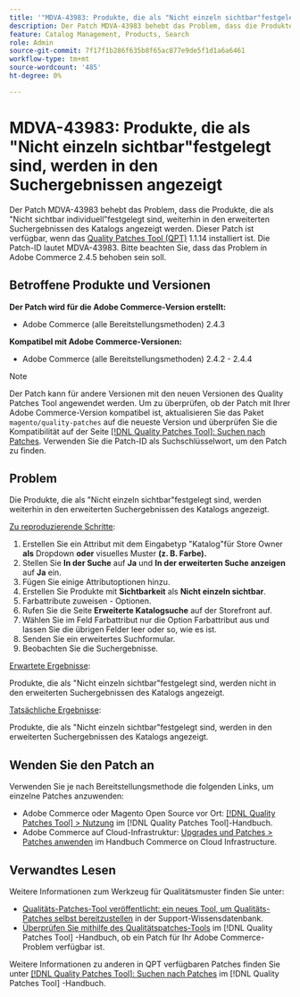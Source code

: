 ```yaml
---
title: '"MDVA-43983: Produkte, die als "Nicht einzeln sichtbar"festgelegt sind, werden in den Suchergebnissen angezeigt."'
description: Der Patch MDVA-43983 behebt das Problem, dass die Produkte, die als "Nicht sichtbar individuell"festgelegt sind, weiterhin in den erweiterten Suchergebnissen des Katalogs angezeigt werden. Dieser Patch ist verfügbar, wenn das [Quality Patches Tool (QPT)](https://experienceleague.adobe.com/en/docs/commerce-knowledge-base/kb/announcements/commerce-announcements/magento-quality-patches-released-new-tool-to-self-serve-quality-patches) 1.1.14 installiert ist. Die Patch-ID lautet MDVA-43983. Bitte beachten Sie, dass das Problem in Adobe Commerce 2.4.5 behoben sein soll.
feature: Catalog Management, Products, Search
role: Admin
source-git-commit: 7f17f1b286f635b8f65ac877e9de5f1d1a6a6461
workflow-type: tm+mt
source-wordcount: '485'
ht-degree: 0%

---
```


# MDVA-43983: Produkte, die als &quot;Nicht einzeln sichtbar&quot;festgelegt sind, werden in den Suchergebnissen angezeigt

Der Patch MDVA-43983 behebt das Problem, dass die Produkte, die als &quot;Nicht sichtbar individuell&quot;festgelegt sind, weiterhin in den erweiterten Suchergebnissen des Katalogs angezeigt werden. Dieser Patch ist verfügbar, wenn das [Quality Patches Tool (QPT)](https://experienceleague.adobe.com/en/docs/commerce-knowledge-base/kb/announcements/commerce-announcements/magento-quality-patches-released-new-tool-to-self-serve-quality-patches) 1.1.14 installiert ist. Die Patch-ID lautet MDVA-43983. Bitte beachten Sie, dass das Problem in Adobe Commerce 2.4.5 behoben sein soll.

## Betroffene Produkte und Versionen

**Der Patch wird für die Adobe Commerce-Version erstellt:**

* Adobe Commerce (alle Bereitstellungsmethoden) 2.4.3

**Kompatibel mit Adobe Commerce-Versionen:**

* Adobe Commerce (alle Bereitstellungsmethoden) 2.4.2 - 2.4.4

>[!NOTE]
>
>Der Patch kann für andere Versionen mit den neuen Versionen des Quality Patches Tool angewendet werden. Um zu überprüfen, ob der Patch mit Ihrer Adobe Commerce-Version kompatibel ist, aktualisieren Sie das Paket `magento/quality-patches` auf die neueste Version und überprüfen Sie die Kompatibilität auf der Seite [[!DNL Quality Patches Tool]: Suchen nach Patches](https://experienceleague.adobe.com/en/docs/commerce-knowledge-base/kb/announcements/commerce-announcements/magento-quality-patches-released-new-tool-to-self-serve-quality-patches). Verwenden Sie die Patch-ID als Suchschlüsselwort, um den Patch zu finden.

## Problem

Die Produkte, die als &quot;Nicht einzeln sichtbar&quot;festgelegt sind, werden weiterhin in den erweiterten Suchergebnissen des Katalogs angezeigt.

<u>Zu reproduzierende Schritte</u>:

1. Erstellen Sie ein Attribut mit dem Eingabetyp &quot;Katalog&quot;für Store Owner **als** Dropdown **oder** visuelles Muster **(z. B. Farbe).**
1. Stellen Sie **In der Suche** auf **Ja** und **In der erweiterten Suche anzeigen** auf **Ja** ein.
1. Fügen Sie einige Attributoptionen hinzu.
1. Erstellen Sie Produkte mit **Sichtbarkeit** als **Nicht einzeln sichtbar**.
1. Farbattribute zuweisen - Optionen.
1. Rufen Sie die Seite **Erweiterte Katalogsuche** auf der Storefront auf.
1. Wählen Sie im Feld Farbattribut nur die Option Farbattribut aus und lassen Sie die übrigen Felder leer oder so, wie es ist.
1. Senden Sie ein erweitertes Suchformular.
1. Beobachten Sie die Suchergebnisse.

<u>Erwartete Ergebnisse</u>:

Produkte, die als &quot;Nicht einzeln sichtbar&quot;festgelegt sind, werden nicht in den erweiterten Suchergebnissen des Katalogs angezeigt.

<u>Tatsächliche Ergebnisse</u>:

Produkte, die als &quot;Nicht einzeln sichtbar&quot;festgelegt sind, werden in den erweiterten Suchergebnissen des Katalogs angezeigt.

## Wenden Sie den Patch an

Verwenden Sie je nach Bereitstellungsmethode die folgenden Links, um einzelne Patches anzuwenden:

* Adobe Commerce oder Magento Open Source vor Ort: [[!DNL Quality Patches Tool] > Nutzung](/help/tools/quality-patches-tool/usage.md) im [!DNL Quality Patches Tool]-Handbuch.
* Adobe Commerce auf Cloud-Infrastruktur: [Upgrades und Patches > Patches anwenden](https://experienceleague.adobe.com/docs/commerce-cloud-service/user-guide/develop/upgrade/apply-patches.html) im Handbuch Commerce on Cloud Infrastructure.

## Verwandtes Lesen

Weitere Informationen zum Werkzeug für Qualitätsmuster finden Sie unter:

* [Qualitäts-Patches-Tool veröffentlicht: ein neues Tool, um Qualitäts-Patches selbst bereitzustellen](https://experienceleague.adobe.com/en/docs/commerce-knowledge-base/kb/announcements/commerce-announcements/magento-quality-patches-released-new-tool-to-self-serve-quality-patches) in der Support-Wissensdatenbank.
* [Überprüfen Sie mithilfe des Qualitätspatches-Tools](/help/tools/quality-patches-tool/patches-available-in-qpt/check-patch-for-magento-issue-with-magento-quality-patches.md) im [!DNL Quality Patches Tool] -Handbuch, ob ein Patch für Ihr Adobe Commerce-Problem verfügbar ist.

Weitere Informationen zu anderen in QPT verfügbaren Patches finden Sie unter [[!DNL Quality Patches Tool]: Suchen nach Patches](https://experienceleague.adobe.com/tools/commerce-quality-patches/index.html) im [!DNL Quality Patches Tool] -Handbuch.
